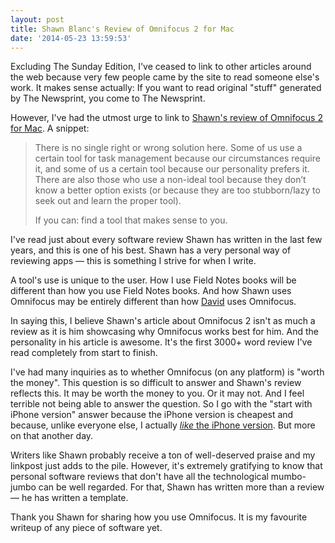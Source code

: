 ```yaml
---
layout: post
title: Shawn Blanc's Review of Omnifocus 2 for Mac
date: '2014-05-23 13:59:53'
---
```


<p>Excluding The Sunday Edition, I've ceased to link to other articles around the web because very few people came by the site to read someone else's work. It makes sense actually: If you want to read original "stuff" generated by The Newsprint, you come to The Newsprint. </p>

<p>However, I've had the utmost urge to link to <a href="http://shawnblanc.net/2014/05/a-review-of-omnifocus-2-for-mac-2/">Shawn's review of Omnifocus 2 for Mac</a>. A snippet:</p>

<blockquote>
  <p>There is no single right or wrong solution here. Some of us use a certain tool for task management because our circumstances require it, and some of us a certain tool because our personality prefers it. There are also those who use a non-ideal tool because they don’t know a better option exists (or because they are too stubborn/lazy to seek out and learn the proper tool).</p>
  
  <p>If you can: find a tool that makes sense to you.</p>
</blockquote>

<p>I've read just about every software review Shawn has written in the last few years, and this is one of his best. Shawn has a very personal way of reviewing apps — this is something I strive for when I write. </p>

<p>A tool's use is unique to the user. How I use Field Notes books will be different than how you use Field Notes books. And how Shawn uses Omnifocus may be entirely different than how <a href="http://inside.omnifocus.com/David-Sparks">David</a> uses Omnifocus. </p>

<p>In saying this, I believe Shawn's article about Omnifocus 2 isn't as much a review as it is him showcasing why Omnifocus works best for him. And the personality in his article is awesome. It's the first 3000+ word review I've read completely from start to finish.</p>

<p>I've had many inquiries as to whether Omnifocus (on any platform) is "worth the money". This question is so difficult to answer and Shawn's review reflects this. It may be worth the money to you. Or it may not. And I feel terrible not being able to answer the question. So I go with the "start with iPhone version" answer because the iPhone version is cheapest and because, unlike everyone else, I actually <a href="https://itunes.apple.com/us/app/omnifocus-2-for-iphone/id690305341?mt=8&amp;uo=4&amp;at=1l3v5At"><em>like</em> the iPhone version</a>. But more on that another day.</p>

<p>Writers like Shawn probably receive a ton of well-deserved praise and my linkpost just adds to the pile. However, it's extremely gratifying to know that personal software reviews that don't have all the technological mumbo-jumbo can be well regarded. For that, Shawn has written more than a review — he has written a template. </p>

<p>Thank you Shawn for sharing how you use Omnifocus. It is my favourite writeup of any piece of software yet. </p>